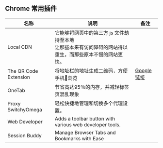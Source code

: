 ## Chrome 常用插件

|名称|说明|备注|
|-|-|-|
|Local CDN|它能够将网页中的第三方 js 文件劫持至本地<br>让那些本来有访问障碍的网站得以重生，而那些原本不慢的网站更快。||
|The QR Code Extension|将地址栏的地址生成二维码，方便手机浏览|[Google链接](https://chrome.google.com/webstore/detail/oijdcdmnjjgnnhgljmhkjlablaejfeeb)|
|OneTab|节省高达95％的内存，并减轻标签页混乱现象||
|Proxy SwitchyOmega|轻松快捷地管理和切换多个代理设置。||
|Web Developer|Adds a toolbar button with various web developer tools.||
|Session Buddy|Manage Browser Tabs and Bookmarks with Ease||
